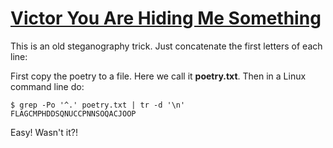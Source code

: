 # [Victor You Are Hiding Me Something](http://ringzer0team.com/challenges/22)

This is an old steganography trick. Just concatenate the first letters of each line:

First copy the poetry to a file. Here we call it **poetry.txt**. Then in a Linux command line do:
```
$ grep -Po '^.' poetry.txt | tr -d '\n'
FLAGCMPHDDSQNUCCPNNSOQACJOOP
```

Easy! Wasn't it?!